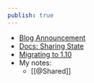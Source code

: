 ```yaml
---
publish: true
---
```

- [Blog Announcement](https://www.pointfree.co/blog/posts/135-shared-state-in-the-composable-architecture)
- [Docs: Sharing State](https://pointfreeco.github.io/swift-composable-architecture/main/documentation/composablearchitecture/sharingstate/) 
- [Migrating to 1.10](https://pointfreeco.github.io/swift-composable-architecture/main/documentation/composablearchitecture/migratingto1.10/) 
- My notes: 
	- [[@Shared]] 
